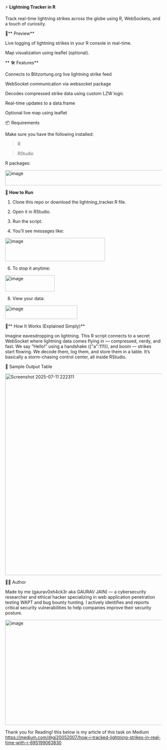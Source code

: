 ⚡ **Lightning Tracker in R**

Track real-time lightning strikes across the globe using R, WebSockets, and a touch of curiosity.


📸** Preview**

Live logging of lightning strikes in your R console in real-time.



Map visualization using leaflet (optional).

**
🛠 Features**

Connects to Blitzortung.org live lightning strike feed

WebSocket communication via websocket package

Decodes compressed strike data using custom LZW logic

Real-time updates to a data.frame

Optional live map using leaflet



📦 Requirements

Make sure you have the following installed:

> R

> RStudio

R packages:

<img width="658" height="49" alt="image" src="https://github.com/user-attachments/assets/fb41a42d-1238-4cd0-9a3e-40ef68bb7722" />



**🚀 How to Run**

1. Clone this repo or download the lightning_tracker.R file.

2. Open it in RStudio.

3. Run the script.

4. You’ll see messages like:
   
<img width="321" height="75" alt="image" src="https://github.com/user-attachments/assets/73fbf875-476a-481b-80b3-1cc5a81cab27" />

6. To stop it anytime:
   
<img width="159" height="52" alt="image" src="https://github.com/user-attachments/assets/e708e716-4f78-4a40-94e9-ccf6d1ff4270" />

8. View your data:
   
<img width="232" height="44" alt="image" src="https://github.com/user-attachments/assets/9eaa2bf3-316c-4285-bb32-16595ffc39ad" />



🧠** How It Works (Explained Simply)**

Imagine eavesdropping on lightning. This R script connects to a secret WebSocket where lightning data comes flying in — compressed, nerdy, and fast. We say “Hello!” using a handshake ({"a":111}), and boom — strikes start flowing. We decode them, log them, and store them in a table. It’s basically a storm-chasing control center, all inside RStudio.



📂 Sample Output Table

<img width="1129" height="648" alt="Screenshot 2025-07-11 222311" src="https://github.com/user-attachments/assets/bf5aaac7-bbd0-4f7c-ba49-7ba59c0758e3" />



👨‍💻 Author

Made by me (gaurav0xh4ck3r aka GAURAV JAIN) —  a cybersecurity researcher and ethical hacker specializing in web application penetration testing WAPT and bug bounty hunting. I actively identifies and reports critical security vulnerabilities to help companies improve their security posture.



<img width="599" height="338" alt="image" src="https://github.com/user-attachments/assets/7246947a-8c60-4a6c-b056-ae98bc79ff41" />

Thank you for Reading! 
this below is my article of this task on Medium 
https://medium.com/@gj20052007/how-i-tracked-lightning-strikes-in-real-time-with-r-695199063830
